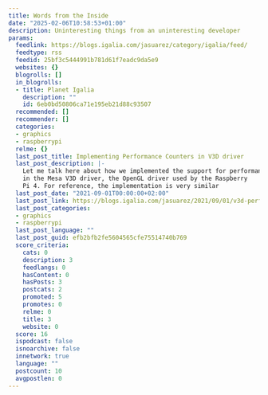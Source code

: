 ```yaml
---
title: Words from the Inside
date: "2025-02-06T10:58:53+01:00"
description: Uninteresting things from an uninteresting developer
params:
  feedlink: https://blogs.igalia.com/jasuarez/category/igalia/feed/
  feedtype: rss
  feedid: 25bf3c5444991b781d61f7eadc9da5e9
  websites: {}
  blogrolls: []
  in_blogrolls:
  - title: Planet Igalia
    description: ""
    id: 6eb0bd50806ca71e195eb21d88c93507
  recommended: []
  recommender: []
  categories:
  - graphics
  - raspberrypi
  relme: {}
  last_post_title: Implementing Performance Counters in V3D driver
  last_post_description: |-
    Let me talk here about how we implemented the support for performance counters
    in the Mesa V3D driver, the OpenGL driver used by the Raspberry
    Pi 4. For reference, the implementation is very similar
  last_post_date: "2021-09-01T00:00:00+02:00"
  last_post_link: https://blogs.igalia.com/jasuarez/2021/09/01/v3d-perfcounters/
  last_post_categories:
  - graphics
  - raspberrypi
  last_post_language: ""
  last_post_guid: efb2bfb2fe5604565cfe75514740b769
  score_criteria:
    cats: 0
    description: 3
    feedlangs: 0
    hasContent: 0
    hasPosts: 3
    postcats: 2
    promoted: 5
    promotes: 0
    relme: 0
    title: 3
    website: 0
  score: 16
  ispodcast: false
  isnoarchive: false
  innetwork: true
  language: ""
  postcount: 10
  avgpostlen: 0
---
```

